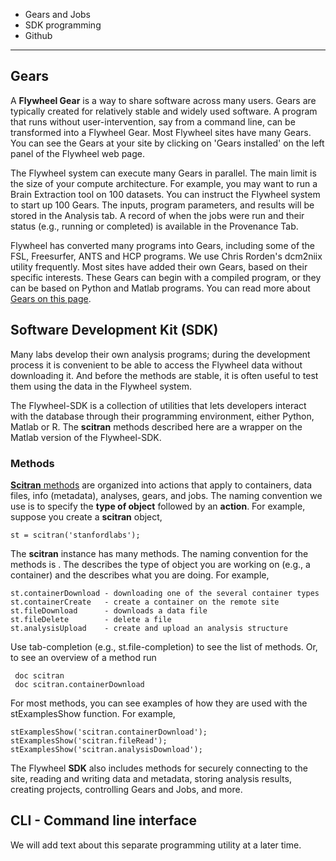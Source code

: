 * Gears and Jobs
* SDK programming
* Github

***
## Gears
A **Flywheel Gear** is a way to share software across many users.  Gears are typically created for relatively stable and widely used software. A program that runs without user-intervention, say from a command line, can be transformed into a Flywheel Gear.  Most Flywheel sites have many Gears. You can see the Gears at your site by clicking on 'Gears installed' on the left panel of the Flywheel web page.

The Flywheel system can execute many Gears in parallel. The main limit is the size of your compute architecture. For example, you may want to run a Brain Extraction tool on 100 datasets.  You can instruct the Flywheel system to start up 100 Gears.  The inputs, program parameters, and results will be stored in the Analysis tab.  A record of when the jobs were run and their status (e.g., running or completed) is available in the Provenance Tab.

Flywheel has converted many programs into Gears, including some of the FSL, Freesurfer, ANTS and HCP programs. We use Chris Rorden's dcm2niix utility frequently.  Most sites have added their own Gears, based on their specific interests. These Gears can begin with a compiled program, or they can be based on Python and Matlab programs. You can read more about [Gears on this page](Gears).

## Software Development Kit (SDK)
Many labs develop their own analysis programs; during the development process it is convenient to be able to access the Flywheel data without downloading it. And before the methods are stable, it is often useful to test them using the data in the Flywheel system.

The Flywheel-SDK is a collection of utilities that lets developers interact with the database through their programming environment, either Python, Matlab or R. The **scitran** methods described here are a wrapper on the Matlab version of the Flywheel-SDK.

### Methods
[**Scitran** methods](https://github.com/vistalab/scitran/wiki/scitran-methods) are organized into actions that apply to containers, data files, info (metadata), analyses, gears, and jobs. The naming convention we use is to specify the **type of object** followed by an **action**.  For example, suppose you create a **scitran** object, 

    st = scitran('stanfordlabs');

The **scitran** instance has many methods.  The naming convention for the methods is <noun><Action>.  The <noun> describes the type of object you are working on (e.g., a container) and the <Action> describes what you are doing.  For example,

```
st.containerDownload - downloading one of the several container types
st.containerCreate   - create a container on the remote site
st.fileDownload      - downloads a data file
st.fileDelete        - delete a file
st.analysisUpload    - create and upload an analysis structure
```
Use tab-completion (e.g., st.file<Tab>-completion) to see the list of methods. Or, to see an overview of a method run

     doc scitran
     doc scitran.containerDownload

For most methods, you can see examples of how they are used with the stExamplesShow function.  For example,

    stExamplesShow('scitran.containerDownload');
    stExamplesShow('scitran.fileRead');
    stExamplesShow('scitran.analysisDownload');

The Flywheel **SDK** also includes methods for securely connecting to the site, reading and writing data and metadata, storing analysis results, creating projects, controlling Gears and Jobs, and more.

## CLI - Command line interface

We will add text about this separate programming utility at a later time.


